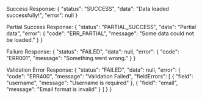 Success Response:
{
    "status": "SUCCESS",
    "data": "Data loaded successfully!",
    "error": null
}


Partial Success Response:
{
    "status": "PARTIAL_SUCCESS",
    "data": "Partial data",
    "error": {
        "code": "ERR_PARTIAL",
        "message": "Some data could not be loaded."
    }
}


Failure Response:
{
    "status": "FAILED",
    "data": null,
    "error": {
        "code": "ERR001",
        "message": "Something went wrong."
    }
}


Validation Error Response:
{
    "status": "FAILED",
    "data": null,
    "error": {
        "code": "ERR400",
        "message": "Validation Failed",
        "fieldErrors": [
            {
                "field": "username",
                "message": "Username is required"
            },
            {
                "field": "email",
                "message": "Email format is invalid"
            }
        ]
    }
}

